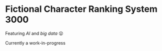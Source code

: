 # Fictional Character Ranking System 3000

Featuring *AI* and *big data* 😮

Currently a work-in-progress
